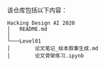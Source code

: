 该仓库包括以下内容：
```
Hacking Design AI 2020
│   README.md
│
└───Level01
│        论文笔记_绘本叙事生成.md
│        论文骨架练习.ipynb
```